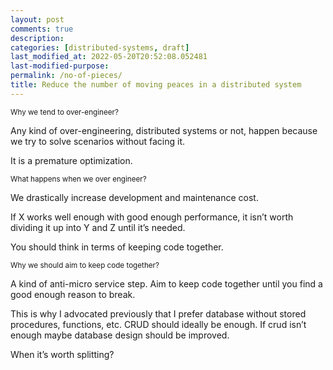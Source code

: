 ```yaml
---
layout: post
comments: true
description:
categories: [distributed-systems, draft]
last_modified_at: 2022-05-20T20:52:08.052481
last-modified-purpose:
permalink: /no-of-pieces/
title: Reduce the number of moving peaces in a distributed system
---
```



<sub>Why we tend to over-engineer?</sub>

Any kind of over-engineering, distributed systems or not, happen because we try to solve scenarios without facing it. 

It is a premature optimization.


<sub>What happens when we over engineer?</sub>

We drastically increase development and maintenance cost.

If X works well enough with good enough performance, it isn’t worth dividing it up into Y and Z until it’s needed.

You should think in terms of keeping code together.


<sub>Why we should aim to keep code together?</sub>

A kind of anti-micro service step. Aim to keep code together until you find a good enough reason to break. 

This is why I advocated previously that I prefer database without stored procedures, functions, etc. CRUD should ideally be enough. If crud isn’t enough maybe database design should be improved.

When it’s worth splitting?
